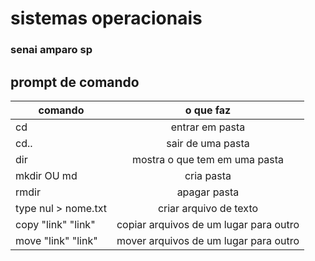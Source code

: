 # sistemas operacionais
### senai amparo sp


## prompt de comando

|comando|o que faz|
|-|:-:|
|cd|entrar em pasta|
|cd..|sair de uma pasta|
|dir|mostra o que tem em uma pasta|
|mkdir OU md|cria pasta|
|rmdir|apagar pasta|
|type nul > nome.txt|criar arquivo de texto|
|copy "link" "link"|copiar arquivos de um lugar para outro|
|move "link" "link"|mover arquivos de um lugar para outro|

